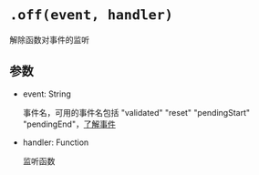 # `.off(event, handler)`

解除函数对事件的监听

## 参数

- event: String

    事件名，可用的事件名包括 "validated" "reset" "pendingStart" "pendingEnd"，[了解事件](instance_events.md)

- handler: Function

    监听函数
